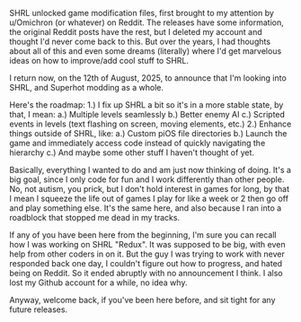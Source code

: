 SHRL unlocked game modification files, first brought to my attention by u/Omichron (or whatever) on Reddit. The releases have some information, the original Reddit posts have the rest, but I deleted my account and thought I'd never come back to this. But over the years, I had thoughts about all of this and even some dreams (literally) where I'd get marvelous ideas on how to improve/add cool stuff to SHRL.

I return now, on the 12th of August, 2025, to announce that I'm looking into SHRL, and Superhot modding as a whole.

Here's the roadmap:
1.) I fix up SHRL a bit so it's in a more stable state, by that, I mean:
  a.) Multiple levels seamlessly
  b.) Better enemy AI
  c.) Scripted events in levels (text flashing on screen, moving elements, etc.)
2.) Enhance things outside of SHRL, like:
  a.) Custom piOS file directories
  b.) Launch the game and immediately access code instead of quickly navigating the hierarchy
  c.) And maybe some other stuff I haven't thought of yet.

Basically, everything I wanted to do and am just now thinking of doing. It's a big goal, since I only code for fun and I work differently than other people. No, not autism, you prick, but I don't hold interest in games for long, by that I mean I squeeze the life out of games I play for like a week or 2 then go off and play something else. It's the same here, and also because I ran into a roadblock that stopped me dead in my tracks.

If any of you have been here from the beginning, I'm sure you can recall how I was working on SHRL "Redux". It was supposed to be big, with even help from other coders in on it. But the guy I was trying to work with never responded back one day, I couldn't figure out how to progress, and hated being on Reddit. So it ended abruptly with no announcement I think. I also lost my Github account for a while, no idea why.

Anyway, welcome back, if you've been here before, and sit tight for any future releases.
